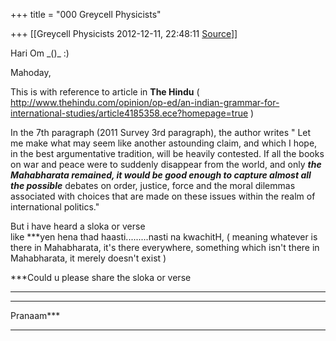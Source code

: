 +++
title = "000 Greycell Physicists"

+++
[[Greycell Physicists	2012-12-11, 22:48:11 [Source](https://groups.google.com/g/samskrita/c/P2aFY8eOMvg)]]



Hari Om \_()\_ :)  
  
Mahoday,  
  
This is with reference to article in **The Hindu** ( <http://www.thehindu.com/opinion/op-ed/an-indian-grammar-for-international-studies/article4185358.ece?homepage=true> )  
  
In the 7th paragraph (2011 Survey 3rd paragraph), the author writes " Let me make what may seem like another astounding claim, and which I hope, in the best argumentative tradition, will be heavily contested. If all the books on war and peace were to suddenly disappear from the world, and only ***the Mahabharata remained, it would be good enough to capture almost all the possible*** debates on order, justice, force and the moral dilemmas associated with choices that are made on these issues within the realm of international politics."  
  
But i have heard a sloka or verse  
like ***yen hena thad haasti.........nasti na kwachitH, ( meaning whatever is there in Mahabharata, it's there everywhere, something which isn't there in Mahabharata, it merely doesn't exist )  
  
***Could u please share the sloka or verse  
***  
***  
Pranaam***  
***

